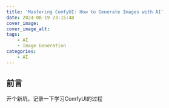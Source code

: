 ```yaml
---
title: 'Mastering ComfyUI: How to Generate Images with AI'
date: 2024-08-19 23:15:48
cover_image: 
cover_image_alt:
tags:
    - AI
    - Image Generation
categories:
    - AI
---
```

## 前言
开个新坑，记录一下学习ComfyUI的过程
